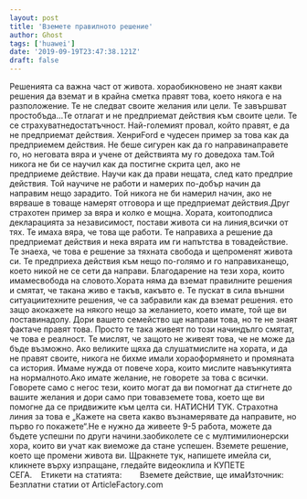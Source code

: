 ```yaml
---
layout: post
title: 'Вземете правилното решение'
author: Ghost
tags: ['huawei']
date: '2019-09-19T23:47:38.121Z'
draft: false
---
```


Решенията са важна част от живота. хораобикновено не знаят какви решения да вземат и в крайна сметка правят това, което някога е на разположение. Те не следват своите желания или цели. Те завършват простобъда...Те отлагат и не предприемат действия към своите цели. Те се страхуватнедостатъчност. Най-големият провал, който правят, е да не предприемат действия. ХенриFord е чудесен пример за това как да предприемем действия. Не беше сигурен как да го направинаправете го, но неговата вяра и учене от действията му го доведоха там.Той никога не би се научил как да постигне скрита цел, ако не предприеме действие. Научи как да прави нещата, след като предприе действия. Той научиче не работи и намерих по-добър начин да направим нещо зарадито. Той никога не би намерил начин, ако не вярваше в товаще намерят отговора и ще предприемат действия.Друг страхотен пример за вяра и колко е мощна. Хората, коитоподписа декларацията за независимост, постави живота си на линия,всички от тях. Те имаха вяра, че това ще работи. Те направиха a решение да предприемат действия и нека вярата им ги напътства в товадействие. Те знаеха, че това е решение за тяхната свобода и щепроменят живота си. Те предприеха действия към нещо по-голямо и го направиханещо, което никой не се сети да направи. Благодарение на тези хора, които имамесвобода на словото.Хората няма да вземат правилните решения и смятат, че такана живо е такъв, какъвто е. Те пускат в сила външни ситуациитехните решения, че са забравили как да вземат решения. ето защо акокажете на някого нещо за желанието, което имате, той ще ви поставинадолу. Дори вашето семейство ще направи това, но те не знаят фактаче правят това. Просто те така живеят по този начиндълго смятат, че това е реалност. Те мислят, че защото не живеят това, че не може да бъде възможно. Ако великите щяха да слушатмислите на хората, и да не правят своите, никога не бихме имали хораоформянето и промяната са история. Имаме нужда от повече хора, които мислите навънкутията на нормалното.Ако имате желание, не говорете за това с всички. Говорете само с негос тези, които могат да ви помогнат да стигнете до вашите желания и дори само при товавземете това, което ще ви помогне да се придвижите към целта си. НАТИСНИ ТУК. Страхотна линия за това е „Кажете на света какво възнамерявате да направите, но първо го покажете“.Не е нужно да живеете 9-5 работа, можете да бъдете успешни по други начини.заобиколете се с мултимилионерски хора, които ви учат как виеможе да стане успешен. Вземете решение, което ще промени живота ви. Щракнете тук, напишете имейла си, кликнете върху изпращане, гледайте видеоклипа и КУПЕТЕ СЕГА.    Етикети на статията:        Вземете действие, ще имаИзточник: Безплатни статии от ArticleFactory.com
